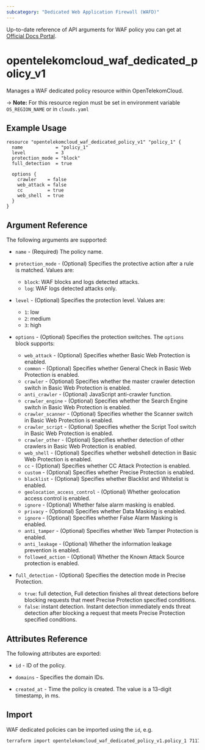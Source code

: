 ```yaml
---
subcategory: "Dedicated Web Application Firewall (WAFD)"
---
```


Up-to-date reference of API arguments for WAF policy you can get at
[Official Docs Portal](https://docs.otc.t-systems.com/web-application-firewall-dedicated/api-ref/apis/policy_management/index.html).

# opentelekomcloud_waf_dedicated_policy_v1

Manages a WAF dedicated policy resource within OpenTelekomCloud.

-> **Note:** For this resource region must be set in environment variable `OS_REGION_NAME` or in `clouds.yaml`


## Example Usage

```hcl
resource "opentelekomcloud_waf_dedicated_policy_v1" "policy_1" {
  name            = "policy_1"
  level           = 3
  protection_mode = "block"
  full_detection  = true

  options {
    crawler    = false
    web_attack = false
    cc         = true
    web_shell  = true
  }
}
```

## Argument Reference

The following arguments are supported:

* `name` - (Required) The policy name.

* `protection_mode` - (Optional) Specifies the protective action after a rule is matched.
  Values are:
  + `block`: WAF blocks and logs detected attacks.
  + `log`: WAF logs detected attacks only.

* `level` - (Optional) Specifies the protection level.
  Values are:
  + `1`: low
  + `2`: medium
  + `3`: high

* `options` - (Optional) Specifies the protection switches.
  The `options` block supports:
  + `web_attack` - (Optional) Specifies whether Basic Web Protection is enabled.
  + `common` - (Optional) Specifies whether General Check in Basic Web Protection is enabled.
  + `crawler` - (Optional) Specifies whether the master crawler detection switch in Basic Web Protection is enabled.
  + `anti_crawler` - (Optional) JavaScript anti-crawler function.
  + `crawler_engine` - (Optional) Specifies whether the Search Engine switch in Basic Web Protection is enabled.
  + `crawler_scanner` - (Optional) Specifies whether the Scanner switch in Basic Web Protection is enabled.
  + `crawler_script` - (Optional) Specifies whether the Script Tool switch in Basic Web Protection is enabled.
  + `crawler_other` - (Optional) Specifies whether detection of other crawlers in Basic Web Protection is enabled.
  + `web_shell` - (Optional) Specifies whether webshell detection in Basic Web Protection is enabled.
  + `cc` - (Optional) Specifies whether CC Attack Protection is enabled.
  + `custom` - (Optional) Specifies whether Precise Protection is enabled.
  + `blacklist` - (Optional) Specifies whether Blacklist and Whitelist is enabled.
  + `geolocation_access_control` - (Optional) Whether geolocation access control is enabled.
  + `ignore` - (Optional) Whether false alarm masking is enabled.
  + `privacy` - (Optional) Specifies whether Data Masking is enabled.
  + `ignore` - (Optional) Specifies whether False Alarm Masking is enabled.
  + `anti_tamper` - (Optional) Specifies whether Web Tamper Protection is enabled.
  + `anti_leakage` - (Optional) Whether the information leakage prevention is enabled.
  + `followed_action` - (Optional) Whether the Known Attack Source protection is enabled.

* `full_detection` - (Optional) Specifies the detection mode in Precise Protection.
  * `true`: full detection, Full detection finishes all threat detections before blocking requests that meet Precise Protection specified conditions.
  * `false`: instant detection. Instant detection immediately ends threat detection after blocking a request that meets Precise Protection specified conditions.

## Attributes Reference

The following attributes are exported:

* `id` -  ID of the policy.

* `domains` - Specifies the domain IDs.

* `created_at` - Time the policy is created. The value is a 13-digit timestamp, in ms.

## Import

WAF dedicated policies can be imported using the `id`, e.g.

```sh
terraform import opentelekomcloud_waf_dedicated_policy_v1.policy_1 7117d38e-4c8f-4624-a505-bd96b97d024c
```
